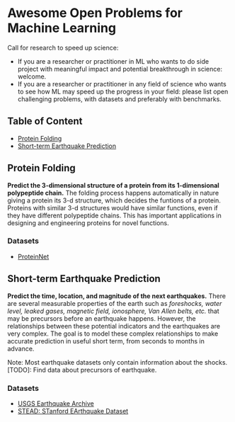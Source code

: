 # Awesome Open Problems for Machine Learning
Call for research to speed up science: 
- If you are a researcher or practitioner in ML who wants to do side project with meaningful impact and potential breakthrough in science: welcome.
- If you are a researcher or practitioner in any field of science who wants to see how ML may speed up the progress in your field: please list open challenging problems, with datasets and preferably with benchmarks.

## Table of Content
- [Protein Folding](#protein-folding)
- [Short-term Earthquake Prediction](#short-earthquake)

<a name="protetin-folding"></a>
## Protein Folding
**Predict the 3-dimensional structure of a protein from its 1-dimensional polypeptide chain.** The folding process happens automatically in nature giving a protein its 3-d structure, which decides the funtions of a protein. Proteins with similar 3-d structures would have similar functions, even if they have different polypeptide chains. This has important applications in designing and engineering proteins for novel functions.

### Datasets
- [ProteinNet](https://bmcbioinformatics.biomedcentral.com/articles/10.1186/s12859-019-2932-0)

<a name="short-earthquake"></a>
## Short-term Earthquake Prediction
**Predict the time, location, and magnitude of the next earthquakes.** There are several measurable properties of the earth such as *foreshocks, water level, leaked gases, magnetic field, ionosphere, Van Allen belts, etc.* that may be precursors before an earthquake happens. However, the relationships between these potential indicators and the earthquakes are very complex. The goal is to model these complex relationships to make accurate prediction in useful short term, from seconds to months in advance. 

Note: Most earthquake datasets only contain information about the shocks. [TODO]: Find data about precursors of earthquake.

### Datasets
- [USGS Earthquake Archive](https://earthquake.usgs.gov/earthquakes/search/)
- [STEAD: STanford EArthquake Dataset](https://github.com/smousavi05/STEAD)
